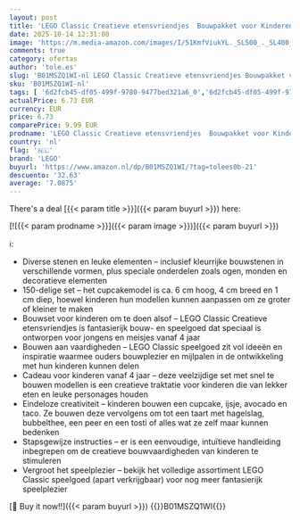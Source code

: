 ```yaml
---
layout: post
title: 'LEGO Classic Creatieve etensvriendjes  Bouwpakket voor Kinderen met Speelgoed Eten  Bevat Stenen om een Cupcake  IJsje  Avocado  Taco en Meer te Bouwen  Cadeau voor Meisjes en Jongens 11039'
date: 2025-10-14 12:31:08
image: 'https://m.media-amazon.com/images/I/51KmfViukYL._SL500_._SL400_.jpg'
comments: true
category: ofertas
author: 'tole.es'
slug: 'B01MSZQ1WI-nl LEGO Classic Creatieve etensvriendjes Bouwpakket voor...'
sku: 'B01MSZQ1WI-nl'
tags: [ '6d2fcb45-df05-499f-9780-9477bed321a6_0','6d2fcb45-df05-499f-9780-9477bed321a6_501','Arborist Merchandising Root','Bouw- & constructiespeelgoed','Creatieve spellen','Educatief speelgoed','Self Service','Special Features Stores','Speelgoed & spellen','Speelgoedbouwsets','lego','🇳🇱', ]
actualPrice: 6.73 EUR
currency: EUR
price: 6.73
comparePrice: 9.99 EUR
prodname: 'LEGO Classic Creatieve etensvriendjes  Bouwpakket voor Kinderen met Speelgoed Eten  Bevat Stenen om een Cupcake  IJsje  Avocado  Taco en Meer te Bouwen  Cadeau voor Meisjes en Jongens 11039'
country: 'nl'
flag: '🇳🇱'
brand: 'LEGO'
buyurl: 'https://www.amazon.nl/dp/B01MSZQ1WI/?tag=tolees0b-21'
descuento: '32.63'
average: '7.0875'
---
```


There's a deal [{{< param title >}}]({{< param buyurl >}})  here:

[![{{< param prodname >}}]({{< param image >}})]({{< param buyurl >}})

ℹ️:

- Diverse stenen en leuke elementen – inclusief kleurrijke bouwstenen in verschillende vormen, plus speciale onderdelen zoals ogen, monden en decoratieve elementen
- 150-delige set – het cupcakemodel is ca. 6 cm hoog, 4 cm breed en 1 cm diep, hoewel kinderen hun modellen kunnen aanpassen om ze groter of kleiner te maken
- Bouwset voor kinderen om te doen alsof – LEGO Classic Creatieve etensvriendjes is fantasierijk bouw- en speelgoed dat speciaal is ontworpen voor jongens en meisjes vanaf 4 jaar
- Bouwen aan vaardigheden – LEGO Classic speelgoed zit vol ideeën en inspiratie waarmee ouders bouwplezier en mijlpalen in de ontwikkeling met hun kinderen kunnen delen
- Cadeau voor kinderen vanaf 4 jaar – deze veelzijdige set met snel te bouwen modellen is een creatieve traktatie voor kinderen die van lekker eten en leuke personages houden
- Eindeloze creativiteit – kinderen bouwen een cupcake, ijsje, avocado en taco. Ze bouwen deze vervolgens om tot een taart met hagelslag, bubbelthee, een peer en een tosti of alles wat ze zelf maar kunnen bedenken
- Stapsgewijze instructies – er is een eenvoudige, intuïtieve handleiding inbegrepen om de creatieve bouwvaardigheden van kinderen te stimuleren
- Vergroot het speelplezier – bekijk het volledige assortiment LEGO Classic speelgoed (apart verkrijgbaar) voor nog meer fantasierijk speelplezier

[🛒 Buy it now!!]({{< param buyurl >}})
{{<world>}}B01MSZQ1WI{{</world>}}

